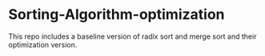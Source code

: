 # Sorting-Algorithm-optimization
This repo includes a baseline version of radix sort and merge sort and their optimization version.

